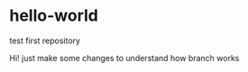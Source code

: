 hello-world
===========

test first repository

Hi! just make some changes to understand how branch works

